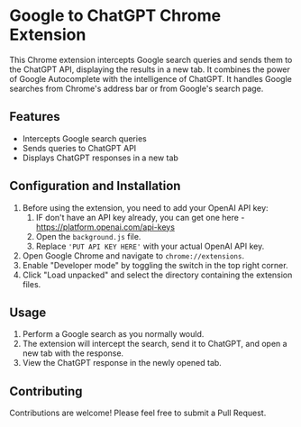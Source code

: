 # Google to ChatGPT Chrome Extension

This Chrome extension intercepts Google search queries and sends them to the ChatGPT API, displaying the results in a new tab. It combines the power of Google Autocomplete with the intelligence of ChatGPT. It handles Google searches from Chrome's address bar or from Google's search page.

## Features

- Intercepts Google search queries
- Sends queries to ChatGPT API
- Displays ChatGPT responses in a new tab

## Configuration and Installation

1. Before using the extension, you need to add your OpenAI API key:
   1. IF don't have an API key already, you can get one here - https://platform.openai.com/api-keys
   1. Open the `background.js` file.
   1. Replace `'PUT API KEY HERE'` with your actual OpenAI API key.
1. Open Google Chrome and navigate to `chrome://extensions`.
1. Enable "Developer mode" by toggling the switch in the top right corner.
1. Click "Load unpacked" and select the directory containing the extension files.

## Usage

1. Perform a Google search as you normally would.
2. The extension will intercept the search, send it to ChatGPT, and open a new tab with the response.
3. View the ChatGPT response in the newly opened tab.

## Contributing

Contributions are welcome! Please feel free to submit a Pull Request.

